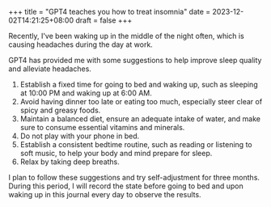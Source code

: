+++
title = "GPT4 teaches you how to treat insomnia"
date = 2023-12-02T14:21:25+08:00
draft = false
+++

Recently, I've been waking up in the middle of the night often, which is causing headaches during the day at work.

GPT4 has provided me with some suggestions to help improve sleep quality and alleviate headaches.

1. Establish a fixed time for going to bed and waking up, such as sleeping at 10:00 PM and waking up at 6:00 AM.
2. Avoid having dinner too late or eating too much, especially steer clear of spicy and greasy foods.
3.  Maintain a balanced diet, ensure an adequate intake of water, and make sure to consume essential vitamins and minerals.
4. Do not play with your phone in bed.
5. Establish a consistent bedtime routine, such as reading or listening to soft music, to help your body and mind prepare for sleep.
6. Relax by taking deep breaths.

I plan to follow these suggestions and try self-adjustment for three months. During this period, I will record the state before going to bed and upon waking up in this journal every day to observe the results.